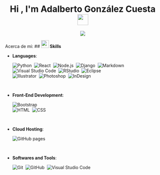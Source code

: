 <h1 align="center"><b>Hi , I'm Adalberto González Cuesta </b><img src="https://media.giphy.com/media/hvRJCLFzcasrR4ia7z/giphy.gif" width="35"></h1>
<!---->
<p align="center">
  <a href="https://github.com/DenverCoder1/readme-typing-svg"><img src="https://readme-typing-svg.herokuapp.com?font=Time+New+Roman&color=white&size=32&center=true&vCenter=true&width=600&height=100&lines=Ingeniero+de+Software;++;Con+experiencia+práctica,;Fullstack+developer,;Analista+de+datos,;Comprometido+con+la+mejora,;Me+encanta+desarrollar+soluciones"></a>
</p>
<!---->
Acerca de mi:
<!---->
## <img src="https://media2.giphy.com/media/QssGEmpkyEOhBCb7e1/giphy.gif?cid=ecf05e47a0n3gi1bfqntqmob8g9aid1oyj2wr3ds3mg700bl&rid=giphy.gif" width ="25"><b> Skills</b>
<br>

<p align="center">

- **Languages**:
    
    ![Python](https://img.shields.io/badge/-Python-05122A?style=flat&logo=python)&nbsp;
    ![React](https://img.shields.io/badge/-React-05122A?style=flat&logo=react)&nbsp;
    ![Node.js](https://img.shields.io/badge/-Node.js-05122A?style=flat&logo=node.js)&nbsp;
    ![Django](https://img.shields.io/badge/-Django-05122A?style=flat&logo=django&logoColor=092E20)&nbsp;
    ![Markdown](https://img.shields.io/badge/-Markdown-05122A?style=flat&logo=markdown)\
    ![Visual Studio Code](https://img.shields.io/badge/-Visual%20Studio%20Code-05122A?style=flat&logo=visual-studio-code&logoColor=007ACC)&nbsp;
    ![RStudio](https://img.shields.io/badge/-RStudio-05122A?style=flat&logo=rstudio)&nbsp;
    ![Eclipse](https://img.shields.io/badge/-Eclipse-05122A?style=flat&logo=eclipse-ide&logoColor=2C2255)\
    ![Illustrator](https://img.shields.io/badge/-Illustrator-05122A?style=flat&logo=adobe-illustrator)&nbsp;
    ![Photoshop](https://img.shields.io/badge/-Photoshop-05122A?style=flat&logo=adobe-photoshop)&nbsp;
    ![InDesign](https://img.shields.io/badge/-InDesign-05122A?style=flat&logo=adobe-indesign)

<br>   
    
- **Front-End Development**:

    ![Bootstrap](https://img.shields.io/badge/-Bootstrap-05122A?style=flat&logo=bootstrap&logoColor=563D7C)\
    ![HTML](https://img.shields.io/badge/-HTML-05122A?style=flat&logo=HTML5)&nbsp;
    ![CSS](https://img.shields.io/badge/-CSS-05122A?style=flat&logo=CSS3&logoColor=1572B6)&nbsp;

<br>

- **Cloud Hosting**:

    ![GitHub pages](https://img.shields.io/badge/-GitHub-05122A?style=flat&logo=github)&nbsp;
    
<br>

- **Softwares and Tools**:

    ![Git](https://img.shields.io/badge/-Git-05122A?style=flat&logo=git)&nbsp;
    ![GitHub](https://img.shields.io/badge/-GitHub-05122A?style=flat&logo=github)&nbsp;
    ![Visual Studio Code](https://img.shields.io/badge/Visual%20Studio%20Code-0078d7.svg?style=for-the-badge&logo=visual-studio-code&logoColor=white)
